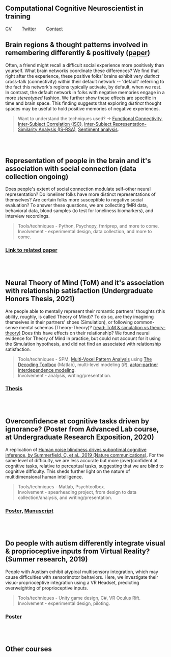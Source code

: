 ## Computational Cognitive Neuroscientist in training
[CV](https://drive.google.com/file/d/1re4ELCf2sCyWzUF3h9sbAehXcIgBKgx4/view?usp=sharing)&nbsp;&nbsp;&nbsp;&nbsp;&nbsp;&nbsp;&nbsp;&nbsp;[Twitter](https://twitter.com/SiddhantIyer6)&nbsp;&nbsp;&nbsp;&nbsp;&nbsp;&nbsp;&nbsp;&nbsp;[Contact](mailto:siddhant.kumar.iyer@gmail.com)  

## Brain regions & thought patterns involved in remembering differently & positively ([paper](doi.org/10.1073/pnas.2306295121))  
Often, a friend might recall a difficult social experience more positively than yourself. What brain networks coordinate these differences? We find that right after the experience, these positive folks' brains exhibit very _distinct_ cross-talk (connectivity) within their default network -- 'default' referring to the fact this network's regions typically activate, by default, when we rest. In contrast, the default network in folks with negative memories engage in a more _stereotyped_ fashion. We further show these effects are specific in time and brain space. This finding suggests that exploring _distinct_ thought spaces may be useful to hold positive memories of negative experiences.  
>Want to understand the techniques used? -> [Functional Connectivity](https://dartbrains.org/content/Connectivity.html), [Inter-Subject Correlation (ISC)](https://www.hassonlab.com/inter-subject-correlation), [Inter-Subject Representation-Similarity Analysis (IS-RSA)](https://naturalistic-data.org/content/Intersubject_RSA.html), [Sentiment analysis](https://en.wikipedia.org/wiki/Sentiment_analysis).  

<br/><br/>
## Representation of people in the brain and it's association with social connection (data collection ongoing)  
Does people's extent of social connection modulate self-other neural representation? Do loneliner folks have more distinct representations of themselves? Are certain folks more susceptible to negative social evaluation? To answer these questions, we are collecting fMRI data, behavioral data, blood samples (to test for loneliness biomarkers), and interview recordings.  
>Tools/techniques - Python, Psychopy, fmriprep, and more to come.  
Involvement - experimental design, data collection, and more to come.  

### [Link to related paper](https://www.jneurosci.org/content/40/29/5616.long)
<br/><br/>
## Neural Theory of Mind (ToM) and it's association with relationship satisfaction (Undergraduate Honors Thesis, 2021)  
Are people able to mentally represent their romantic partners' thoughts (this ability, roughly, is called Theory of Mind)? To do so, are they imagining themselves in their partners' shoes (Simulation), or following common-sense mental schemas (Theory-Theory)? [(read: ToM & simulation vs theory-theory)](http://embodiedknowledge.blogspot.com/2011/02/simulation-theory-vs-theory-theory.html) Does this have effects on their relationship? We found neural evidence for Theory of Mind in practice, but could not account for it using the Simulation hypothesis, and did not find an associated with relationship satisfaction.  
>Tools/techniques - SPM, [Multi-Voxel Pattern Analysis](https://www.youtube.com/watch?v=odXZS8OYnDE) using [The Decoding Toolbox](https://sites.google.com/site/tdtdecodingtoolbox/) (Matlab), multi-level modeling (*R*), [actor-partner interdependence modeling](https://journals.sagepub.com/doi/abs/10.1080/01650250444000405?journalCode=jbda).  
>Involvement - analysis, writing/presentation.  

### [Thesis](https://drive.google.com/file/d/1ns8i8w2RaADW3nm_YVQnqG3MIgnHVREG/view?usp=sharing)
<br/><br/>
## Overconfidence at cognitive tasks driven by ignorance? (Poster from Advanced Lab course, at Undergraduate Research Exposition, 2020)  
A replication of [Human noise blindness drives suboptimal cognitive inference, by Summerfield, C, et al., 2019 (Nature communications)](https://www.nature.com/articles/s41467-019-09330-7). For the same level of difficulty, we are less accurate but more (over)confident at cognitive tasks, relative to perceptual tasks, suggesting that we are blind to cognitive difficulty. This sheds further light on the nature of multidimensional human intelligence.  
>Tools/techniques - Matlab, Psychtoolbox.  
>Involvement - spearheading project, from design to data collection/analysis, and writing/presentation.  

### [Poster](https://drive.google.com/file/d/1kt2NTJqlA8VAAGdZ8CnLlgxnGuXFlgvf/view?usp=sharing),  [Manuscript](https://drive.google.com/file/d/1jOr3APRANkCdkK8yipAX8hQSRBJugI18/view?usp=sharing)
<br/><br/>
## Do people with autism differently integrate visual & proprioceptive inputs from Virtual Reality? (Summer research, 2019)  
People with Austism exhibit atypical multisensory integration, which may cause difficulties with sensorimotor behaviors. Here, we investigate their visuo-proprioceptive integration using a VR Headset, predicting overweighting of proprioceptive inputs.  
>Tools/techniques - Unity game design, C#, VR Oculus Rift.  
>Involvement - experimental design, piloting.  

### [Poster](https://drive.google.com/file/d/1Fdic1iz6vYBe0t0kCWxRb4nhdV_RnzFk/view?usp=sharing)
<br/><br/>
## Other courses
